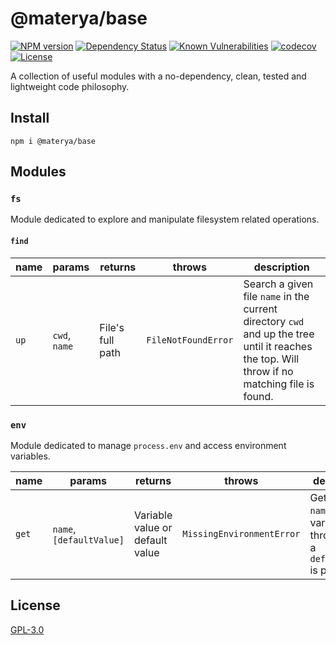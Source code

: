 # @materya/base

[![NPM version][npm-image]][npm-url]
[![Dependency Status][david-image]][david-url]
[![Known Vulnerabilities][snyk-image]][snyk-url]
[![codecov][codecov-image]][codecov-url]
[![License][license-image]][license-url]

A collection of useful modules with a no-dependency, clean, tested and
lightweight code philosophy.

## Install

```
npm i @materya/base
```

## Modules

### `fs`

Module dedicated to explore and manipulate filesystem related operations.

#### `find`

| name | params | returns | throws | description |
|-|-|-|-|-|
| `up` | `cwd`, `name` | File's full path | `FileNotFoundError` | Search a given file `name` in the current directory `cwd` and up the tree until it reaches the top. Will throw if no matching file is found. |

### `env`

Module dedicated to manage `process.env` and access environment variables.

| name | params | returns | throws | description |
|-|-|-|-|-|
| `get` | `name`, `[defaultValue]` | Variable value or default value | `MissingEnvironmentError` | Get a given `name` env variable. Will throw unless a `defaultValue` is provided.. |

## License

[GPL-3.0](LICENSE)

[npm-image]: https://img.shields.io/npm/v/@materya/base.svg?style=flat-square
[npm-url]: https://npmjs.org/package/@materya/base
[david-image]: https://img.shields.io/david/materya/base.svg?style=flat-square
[david-url]: https://david-dm.org/materya/base
[snyk-image]: https://snyk.io/test/github/materya/base/badge.svg?style=flat-square
[snyk-url]: https://app.snyk.io/test/github/materya/base?targetFile=package.json
[codecov-image]: https://img.shields.io/codecov/c/github/materya/base/master.svg?style=flat-square
[codecov-url]: https://codecov.io/gh/materya/base
[license-image]: https://img.shields.io/npm/l/@materya/base.svg?style=flat-square
[license-url]: LICENSE
